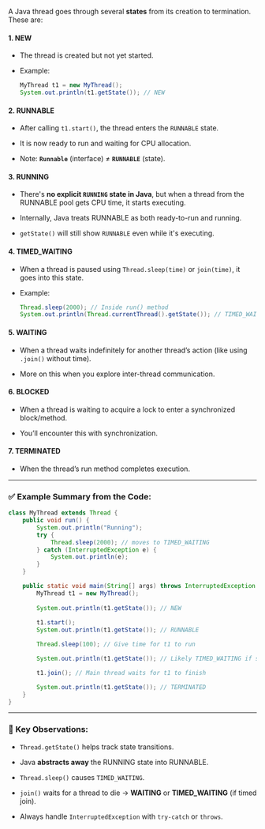 

A Java thread goes through several **states** from its creation to termination. These are:

#### 1. **NEW**

- The thread is created but not yet started.
    
- Example:
    
    ```java
    MyThread t1 = new MyThread();
    System.out.println(t1.getState()); // NEW
    ```
    

#### 2. **RUNNABLE**

- After calling `t1.start()`, the thread enters the `RUNNABLE` state.
    
- It is now ready to run and waiting for CPU allocation.
    
- Note: **`Runnable`** (interface) ≠ **`RUNNABLE`** (state).
    

#### 3. **RUNNING**

- There's **no explicit `RUNNING` state in Java**, but when a thread from the RUNNABLE pool gets CPU time, it starts executing.
    
- Internally, Java treats RUNNABLE as both ready-to-run and running.
    
- `getState()` will still show `RUNNABLE` even while it's executing.
    

#### 4. **TIMED_WAITING**

- When a thread is paused using `Thread.sleep(time)` or `join(time)`, it goes into this state.
    
- Example:
    
    ```java
    Thread.sleep(2000); // Inside run() method
    System.out.println(Thread.currentThread().getState()); // TIMED_WAITING
    ```
    

#### 5. **WAITING**

- When a thread waits indefinitely for another thread’s action (like using `.join()` without time).
    
- More on this when you explore inter-thread communication.
    

#### 6. **BLOCKED**

- When a thread is waiting to acquire a lock to enter a synchronized block/method.
    
- You’ll encounter this with synchronization.
    

#### 7. **TERMINATED**

- When the thread’s run method completes execution.
    

---

### ✅ Example Summary from the Code:

```java
class MyThread extends Thread {
    public void run() {
        System.out.println("Running");
        try {
            Thread.sleep(2000); // moves to TIMED_WAITING
        } catch (InterruptedException e) {
            System.out.println(e);
        }
    }

    public static void main(String[] args) throws InterruptedException {
        MyThread t1 = new MyThread();
        
        System.out.println(t1.getState()); // NEW
        
        t1.start(); 
        System.out.println(t1.getState()); // RUNNABLE

        Thread.sleep(100); // Give time for t1 to run

        System.out.println(t1.getState()); // Likely TIMED_WAITING if sleep in run() is active

        t1.join(); // Main thread waits for t1 to finish

        System.out.println(t1.getState()); // TERMINATED
    }
}
```

---

### 📝 Key Observations:

- `Thread.getState()` helps track state transitions.
    
- Java **abstracts away** the RUNNING state into RUNNABLE.
    
- `Thread.sleep()` causes `TIMED_WAITING`.
    
- `join()` waits for a thread to die → **WAITING** or **TIMED_WAITING** (if timed join).
    
- Always handle `InterruptedException` with `try-catch` or `throws`.
    
